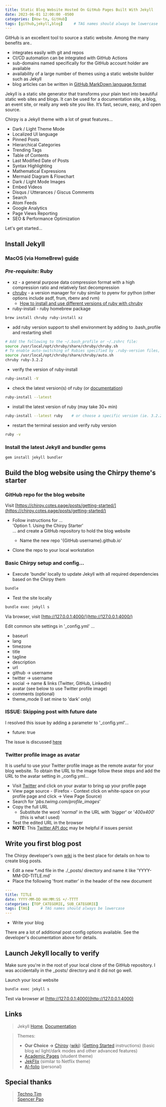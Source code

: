 ```yaml
---
title: Static Blog Website Hosted On GitHub Pages Built With Jekyll
date: 2023-06-01 12:00:00 -0500
categories: [How-to, GitHub]
tags: [github,jekyll,blog]     # TAG names should always be lowercase
---
```


GitHub is an excellent tool to source a static website. Among the many benefits are..
* integrates easily with git and repos
* CI/CD automation can be integrated with GitHub Actions
* sub-domains named specifically for the GitHub account holder are available
* availability of a large number of themes using a static website builder such as Jekyll
* blog articles can be written in [GitHub MarkDown language format](https://docs.github.com/en/get-started/writing-on-github/getting-started-with-writing-and-formatting-on-github/basic-writing-and-formatting-syntax) 

Jekyll is a static site generator that transforms your plain text into beautiful static web sites and blogs. It can be used for a documentation site, a blog, an event site, or really any web site you like. It’s fast, secure, easy, and open source. 

Chirpy is a Jekyll theme with a lot of great features...

* Dark / Light Theme Mode
* Localized UI language
* Pinned Posts
* Hierarchical Categories
* Trending Tags
* Table of Contents
* Last Modified Date of Posts
* Syntax Highlighting
* Mathematical Expressions
* Mermaid Diagram & Flowchart
* Dark / Light Mode Images
* Embed Videos
* Disqus / Utterances / Giscus Comments
* Search
* Atom Feeds
* Google Analytics
* Page Views Reporting
* SEO & Performance Optimization

Let's get started...

## Install Jekyll

### MacOS (via HomeBrew) [guide](https://jekyllrb.com/docs/installation/macos/)

### ***Pre-requisite:*** Ruby<br>

* xz - a general purpose data compression format with a  high compression ratio and relatively fast decompression
* [chruby](https://mac.install.guide/ruby/12.html) - a version manager for ruby similar to pyenv for python (other options include asdf, frum, rbenv and rvm)
  * [How to install and use different versions of ruby with chruby](https://www.moncefbelyamani.com/how-to-install-xcode-homebrew-git-rvm-ruby-on-mac/#how-to-install-different-versions-of-ruby-and-switch-between-them)
* ruby-install - ruby homebrew package

```bash
brew install chruby ruby-install xz
```

* add ruby version support to shell environment by adding to .bash_profile and restarting shell

```bash
# Add the following to the ~/.bash_profile or ~/.zshrc file:
source /usr/local/opt/chruby/share/chruby/chruby.sh
# To enable auto-switching of Rubies specified by .ruby-version files, add the following to ~/.bash_profile or ~/.zshrc:
source /usr/local/opt/chruby/share/chruby/auto.sh
chruby ruby-3.2.2
```

* verify the version of ruby-install

```bash
ruby-install -V
```

* check the latest version(s) of ruby (or [documentation](https://www.ruby-lang.org/en/downloads/))

```bash
ruby-install --latest
```

* install the latest version of ruby (may take 30+ min)

```bash
ruby-install --latest ruby    # or choose a specific version (ie. 3.2.2)
```

* restart the terminal session and verify ruby version

```bash
ruby -v
```

### Install the latest Jekyll and bundler gems

```bash
gem install jekyll bundler
```

## Build the blog website using the Chirpy theme's starter

### GitHub repo for the blog website

Visit [https://chirpy.cotes.page/posts/getting-started/](https://chirpy.cotes.page/posts/getting-started/)

* Follow instructions for ...<br>
'Option 1. Using the Chirpy Starter'<br>
... and create a GitHub repository to hold the blog website
  * Name the new repo '{GitHub username}.github.io'

* Clone the repo to your local workstation

### Basic Chirpy setup and config...

* Execute 'bundle' locally to update Jekyll with all required dependencies based on the Chirpy them

```bash
bundle
```
* Test the site locally

```bash
bundle exec jekyll s
```

Via browser, visit [http://127.0.0.1:4000/](http://127.0.0.1:4000/)

Edit common site settings in '_config.yml' ...

* baseurl
* lang
* timezone
* title
* tagline
* description
* url
* github -> username
* twitter -> username
* social -> name & links (Twitter, GitHub, LinkedIn)
* avatar (see below to use Twitter profile image)
* comments (optional)
* theme_mode (I set mine to 'dark' only)

### __ISSUE__: Skipping post with future date

I resolved this issue by adding a parameter to '_config.yml'...

* future: true

The issue is discussed [here](https://github.com/jekyll/jekyll/issues/6536)

### Twitter profile image as avatar

It is useful to use your Twitter profile image as the remote avatar for your blog website. To obtain the URL to the image follow these steps and add the URL to the avatar setting in _config.yml...

* Visit [Twitter](https://twitter.com/home) and click on your avatar to bring up your profile page
* View page source - (Firefox - Context click on white-space on your profile page and click -> View Page Source)
* Search for '*pbs.twimg.com/profile_images*'
* Copy the full URL
  * Substitute the word '*normal*' in the URL with '*bigger*' or '*400x400*' (this is what I used)
* Test the edited URL in the browser
* __NOTE__: This [Twitter API doc](https://developer.twitter.com/en/docs/twitter-api/v1/accounts-and-users/user-profile-images-and-banners) may be helpful if issues persist

## Write you first blog post

The Chirpy developer's own [wiki](https://chirpy.cotes.page/posts/write-a-new-post/) is the best place for details on how to create blog posts.

* Edit a new *.md file in the ./_posts/ directory and name it like 'YYYY-MM-DD-TITLE.md'
* Place the following 'front matter' in the header of the new document
```yaml
---
title: TITLE
date: YYYY-MM-DD HH:MM:SS +/-TTTT
categories: [TOP_CATEGORIE, SUB_CATEGORIE]
tags: [TAG]     # TAG names should always be lowercase
---
```
* Write your blog

There are a lot of additional post config options available. See the developer's documentation above for details.

## Launch Jekyll locally to verify

Make sure you're in the root of your local clone of the GitHub repository. I was accidentally in the _posts/ directory and it did not go well.

Launch your local website

```bash
bundle exec jekyll s
```

Test via browser at [http://127.0.0.1:4000](http://127.0.0.1:4000)

## Links
> Jekyll [Home](https://jekyllrb.com), 
> [Documentation](https://jekyllrb.com/docs/)

> Themes:<br>
>* __Our Choice ->__ [Chirpy](https://github.com/cotes2020/jekyll-theme-chirpy) ([wiki](https://github.com/cotes2020/jekyll-theme-chirpy/wiki)) ([Getting Started](https://chirpy.cotes.page/posts/getting-started/) instructions) (basic blog w/ light/dark modes and other advanced features)<br>
>* [Academic Pages](https://github.com/academicpages/academicpages.github.io) (student theme)<br>
>* [JekFlix](https://github.com/thiagorossener/jekflix-template) (similar to Netflix theme)<br>
>* [Al-folio](https://alshedivat.github.io/al-folio/) (personal)

## Special thanks
> [Techno Tim](https://www.youtube.com/watch?v=F8iOU1ci19Q)<br>
> [Spencer Pao](https://www.youtube.com/watch?v=g6AJ9qPPoyc)